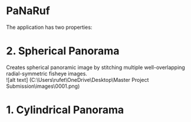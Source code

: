 # PaNaRuf
The application has two properties:


# 2. Spherical Panorama
  Creates spherical panoramic image by stitching multiple well-overlapping radial-symmetric fisheye images. \
  ![alt text] (C:\Users\rufet\OneDrive\Desktop\Master Project Submission\images\0001.png)
# 1. Cylindrical Panorama
     
